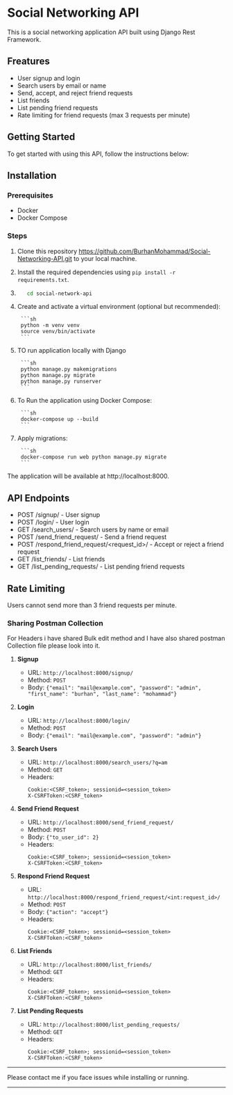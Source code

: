 # Social Networking API

This is a social networking application API built using Django Rest Framework.

## Freatures
- User signup and login
- Search users by email or name
- Send, accept, and reject friend requests
- List friends
- List pending friend requests
- Rate limiting for friend requests (max 3 requests per minute)


## Getting Started

To get started with using this API, follow the instructions below:

## Installation

### Prerequisites

- Docker
- Docker Compose
### Steps


1. Clone this repository https://github.com/BurhanMohammad/Social-Networking-API.git to your local machine.
2. Install the required dependencies using `pip install -r requirements.txt`.
3.   ```sh
        cd social-network-api
     ```
4. Create and activate a virtual environment (optional but recommended):

        ```sh
        python -m venv venv
        source venv/bin/activate  
        ```

5. TO run application locally with Django

        ```sh
        python manage.py makemigrations
        python manage.py migrate
        python manage.py runserver
        ```

6. To Run the application using Docker Compose:
 
        ```sh
        docker-compose up --build
        ```
7. Apply migrations:

        ```sh
        docker-compose run web python manage.py migrate
        ```

The application will be available at http://localhost:8000.

## API Endpoints

- POST /signup/ - User signup
- POST /login/ - User login
- GET /search_users/ - Search users by name or email
- POST /send_friend_request/ - Send a friend request
- POST /respond_friend_request/<request_id>/ - Accept or reject a friend request
- GET /list_friends/ - List friends
- GET /list_pending_requests/ - List pending friend requests

## Rate Limiting
 Users cannot send more than 3 friend requests per minute.


### Sharing Postman Collection

   For Headers i have shared Bulk edit method and I have also shared postman Collection file please look into it.

1. **Signup**
   - URL: `http://localhost:8000/signup/`
   - Method: `POST`
   - Body: `{"email": "mail@example.com", "password": "admin", "first_name": "burhan", "last_name": "mohammad"}`

2. **Login**
   - URL: `http://localhost:8000/login/`
   - Method: `POST`
   - Body: `{"email": "mail@example.com", "password": "admin"}`

3. **Search Users**
   - URL: `http://localhost:8000/search_users/?q=am`
   - Method: `GET`
   - Headers: 
      ```
      Cookie:<CSRF_token>; sessionid=<session_token>
      X-CSRFToken:<CSRF_token>
      ````

4. **Send Friend Request**
   - URL: `http://localhost:8000/send_friend_request/`
   - Method: `POST`
   - Body: `{"to_user_id": 2}`
   - Headers: 
      ```
      Cookie:<CSRF_token>; sessionid=<session_token>
      X-CSRFToken:<CSRF_token>
      ````

5. **Respond Friend Request**
   - URL: `http://localhost:8000/respond_friend_request/<int:request_id>/`
   - Method: `POST`
   - Body: `{"action": "accept"}`
   - Headers: 
      ```
      Cookie:<CSRF_token>; sessionid=<session_token>
      X-CSRFToken:<CSRF_token>
      ````

6. **List Friends**
   - URL: `http://localhost:8000/list_friends/`
   - Method: `GET`
   - Headers: 
       ```
      Cookie:<CSRF_token>; sessionid=<session_token>
      X-CSRFToken:<CSRF_token>
      ````

7. **List Pending Requests**
   - URL: `http://localhost:8000/list_pending_requests/`
   - Method: `GET`
   - Headers: 
      ```
      Cookie:<CSRF_token>; sessionid=<session_token>
      X-CSRFToken:<CSRF_token>
      ````
---

Please contact me if you face issues while installing or running.




---